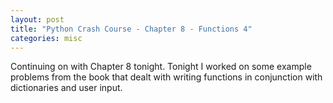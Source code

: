 ```yaml
---
layout: post
title: "Python Crash Course - Chapter 8 - Functions 4"
categories: misc
---
```


Continuing on with Chapter 8 tonight. Tonight I worked on some example problems from the book that dealt with writing functions in conjunction with dictionaries and user input.